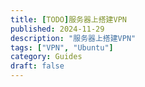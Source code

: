 ```yaml
---
title: [TODO]服务器上搭建VPN
published: 2024-11-29
description: "服务器上搭建VPN"
tags: ["VPN", "Ubuntu"]
category: Guides
draft: false
---
```

